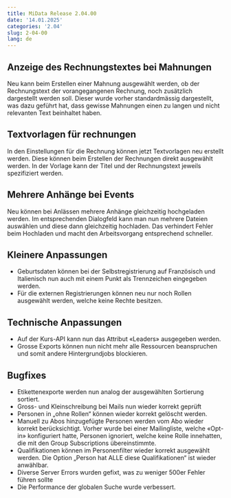 ```yaml
---
title: MiData Release 2.04.00
date: '14.01.2025'
categories: '2.04'
slug: 2-04-00
lang: de
---
```


## Anzeige des Rechnungstextes bei Mahnungen
Neu kann beim Erstellen einer Mahnung ausgewählt werden, ob der Rechnungstext der vorangegangenen Rechnung, noch zusätzlich dargestellt werden soll. Dieser wurde vorher standardmässig dargestellt, was dazu geführt hat, dass gewisse Mahnungen einen zu langen und nicht relevanten Text beinhaltet haben.

## Textvorlagen für rechnungen
In den Einstellungen für die Rechnung können jetzt Textvorlagen neu erstellt werden. Diese können beim Erstellen der Rechnungen direkt ausgewählt werden. In der Vorlage kann der Titel und der Rechnungstext jeweils spezifiziert werden.

## Mehrere Anhänge bei Events
Neu können bei Anlässen mehrere Anhänge gleichzeitig hochgeladen werden. Im entsprechenden Dialogfeld kann man nun mehrere Dateien auswählen und diese dann gleichzeitig hochladen. Das verhindert Fehler beim Hochladen und macht den Arbeitsvorgang entsprechend schneller.

## Kleinere Anpassungen
- Geburtsdaten können bei der Selbstregistrierung auf Französisch und Italienisch nun auch mit einem Punkt als Trennzeichen eingegeben werden.
- Für die externen Registrierungen können neu nur noch Rollen ausgewählt werden, welche keine Rechte besitzen.
## Technische Anpassungen
- Auf der Kurs-API kann nun das Attribut «Leaders» ausgegeben werden.
- Grosse Exports können nun nicht mehr alle Ressourcen beanspruchen und somit andere Hintergrundjobs blockieren.
## Bugfixes
- Etikettenexporte werden nun analog der ausgewählten Sortierung sortiert.
- Gross- und Kleinschreibung bei Mails nun wieder korrekt geprüft
- Personen in „ohne Rollen“ können wieder korrekt gelöscht werden.
- Manuell zu Abos hinzugefügte Personen werden vom Abo wieder korrekt berücksichtigt. Vorher wurde bei einer Mailingliste, welche «Opt-in» konfiguriert hatte, Personen ignoriert, welche keine Rolle innehatten, die mit den Group Subscriptions übereinstimmte.
- Qualifikationen können im Personenfilter wieder korrekt ausgewählt werden. Die Option „Person hat ALLE diese Qualifikationen“ ist wieder anwählbar.
- Diverse Server Errors wurden gefixt, was zu weniger 500er Fehler führen sollte 
- Die Performance der globalen Suche wurde verbessert. 

